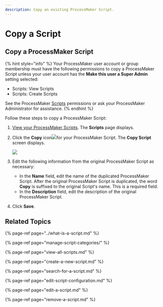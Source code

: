 ```yaml
---
description: Copy an existing ProcessMaker Script.
---
```


# Copy a Script

## Copy a ProcessMaker Script

{% hint style="info" %}
Your ProcessMaker user account or group membership must have the following permissions to copy a ProcessMaker Script unless your user account has the **Make this user a Super Admin** setting selected:

* Scripts: View Scripts
* Scripts: Create Scripts

See the ProcessMaker [Scripts](../../../processmaker-administration/permission-descriptions-for-users-and-groups.md#scripts) permissions or ask your ProcessMaker Administrator for assistance.
{% endhint %}

Follow these steps to copy a ProcessMaker Script:

1. [View your ProcessMaker Scripts](view-all-scripts.md). The **Scripts** page displays.
2. Click the **Copy** icon![](../../../.gitbook/assets/duplicate-script-processes.png)for your ProcessMaker Script. The **Copy Script** screen displays.  

   ![](../../../.gitbook/assets/duplicate-script-screen-processes.png)

3. Edit the following information from the original ProcessMaker Script as necessary:
   * In the **Name** field, edit the name of the duplicated ProcessMaker Script. After the original ProcessMaker Script is duplicated, the word **Copy** is suffixed to the original Script's name. This is a required field.
   * In the **Description** field, edit the description of the original ProcessMaker Script.
4. Click **Save**.

## Related Topics

{% page-ref page="../what-is-a-script.md" %}

{% page-ref page="manage-script-categories/" %}

{% page-ref page="view-all-scripts.md" %}

{% page-ref page="create-a-new-script.md" %}

{% page-ref page="search-for-a-script.md" %}

{% page-ref page="edit-script-configuration.md" %}

{% page-ref page="edit-a-script.md" %}

{% page-ref page="remove-a-script.md" %}

